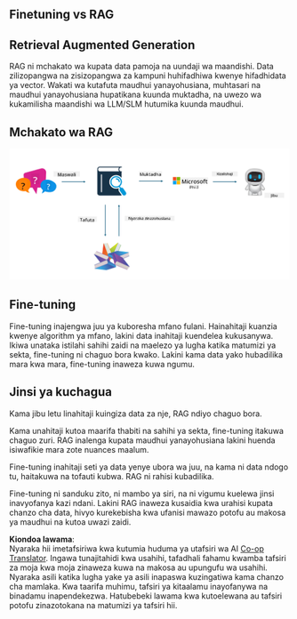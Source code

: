 <!--
CO_OP_TRANSLATOR_METADATA:
{
  "original_hash": "e4e010400c2918557b36bb932a14004c",
  "translation_date": "2025-05-09T22:16:51+00:00",
  "source_file": "md/03.FineTuning/FineTuning_vs_RAG.md",
  "language_code": "sw"
}
-->
## Finetuning vs RAG

## Retrieval Augmented Generation

RAG ni mchakato wa kupata data pamoja na uundaji wa maandishi. Data zilizopangwa na zisizopangwa za kampuni huhifadhiwa kwenye hifadhidata ya vector. Wakati wa kutafuta maudhui yanayohusiana, muhtasari na maudhui yanayohusiana hupatikana kuunda muktadha, na uwezo wa kukamilisha maandishi wa LLM/SLM hutumika kuunda maudhui.

## Mchakato wa RAG
![FinetuningvsRAG](../../../../translated_images/rag.36e7cb856f120334d577fde60c6a5d7c5eecae255dac387669303d30b4b3efa4.sw.png)

## Fine-tuning
Fine-tuning inajengwa juu ya kuboresha mfano fulani. Hainahitaji kuanzia kwenye algorithm ya mfano, lakini data inahitaji kuendelea kukusanywa. Ikiwa unataka istilahi sahihi zaidi na maelezo ya lugha katika matumizi ya sekta, fine-tuning ni chaguo bora kwako. Lakini kama data yako hubadilika mara kwa mara, fine-tuning inaweza kuwa ngumu.

## Jinsi ya kuchagua
Kama jibu letu linahitaji kuingiza data za nje, RAG ndiyo chaguo bora.

Kama unahitaji kutoa maarifa thabiti na sahihi ya sekta, fine-tuning itakuwa chaguo zuri. RAG inalenga kupata maudhui yanayohusiana lakini huenda isiwafikie mara zote nuances maalum.

Fine-tuning inahitaji seti ya data yenye ubora wa juu, na kama ni data ndogo tu, haitakuwa na tofauti kubwa. RAG ni rahisi kubadilika.

Fine-tuning ni sanduku zito, ni mambo ya siri, na ni vigumu kuelewa jinsi inavyofanya kazi ndani. Lakini RAG inaweza kusaidia kwa urahisi kupata chanzo cha data, hivyo kurekebisha kwa ufanisi mawazo potofu au makosa ya maudhui na kutoa uwazi zaidi.

**Kiondoa lawama**:  
Nyaraka hii imetafsiriwa kwa kutumia huduma ya utafsiri wa AI [Co-op Translator](https://github.com/Azure/co-op-translator). Ingawa tunajitahidi kwa usahihi, tafadhali fahamu kwamba tafsiri za moja kwa moja zinaweza kuwa na makosa au upungufu wa usahihi. Nyaraka asili katika lugha yake ya asili inapaswa kuzingatiwa kama chanzo cha mamlaka. Kwa taarifa muhimu, tafsiri ya kitaalamu inayofanywa na binadamu inapendekezwa. Hatubebeki lawama kwa kutoelewana au tafsiri potofu zinazotokana na matumizi ya tafsiri hii.